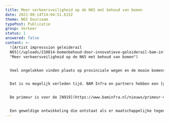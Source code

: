 ```yaml
---
title: Meer verkeersveiligheid op de N65 met behoud van bomen
date: 2021-08-14T14:04:51.615Z
theme: N65 Duurzaam
typePost: Publicatie
group: Verkeer
status: 1
answered: false
content: >-
  ![Artist impresssion geleiderail
  N65](/uploads/210814-bomenbehoud-door-innovatieve-geleiderail-bam-infra.png
  "Meer verkeersveiligheid op de N65 met behoud van bomen")


  Veel ongelukken vinden plaats op provinciale wegen en de mooie bomenrijen daarlangs zijn een deel van dit probleem. Vaak moeten bomen wijken om de verkeersveiligheid te vergroten. Ook waar geleiderails werd geplaatst, moeten bomen wijken voor het grondwerk en de noodzaak leidingen langs de wegen te verleggen.


  Dat is nu mogelijk verleden tijd. BAM Infra en partners hebben een [geleiderail](https://www.baminfra.nl/innovaties/minder-dodelijke-slachtoffers-n-wegen) ontwikkeld die schuin onder de weg wordt verankerd (zie artist impression), waardoor bomen kunnen blijven staan en kabels in de grond niet hoeven te worden verlegd.


  De primeur is voor de [N919](https://www.baminfra.nl/nieuws/primeur-voor-veiligere-n-wegen-in-provincie-friesland) bij Oosterwolde in Friesland. Inmiddels wordt deze techniek ook overwogen voor de N65. Hierdoor zouden mogelijk [128 bomen](https://www.bd.nl/den-bosch-vught/volgt-brabant-de-primeur-van-friesland-geleiderails-plaatsen-langs-de-n65-zonder-bomen-te-kappen~a0bca049/) (BD 7 augustus 2021) behouden kunnen worden. 


  Een geweldige ontwikkeling die ontstaat als er maatschappelijke tegendruk komt en verkeer niet altijd voorrang krijgt.
---
```


